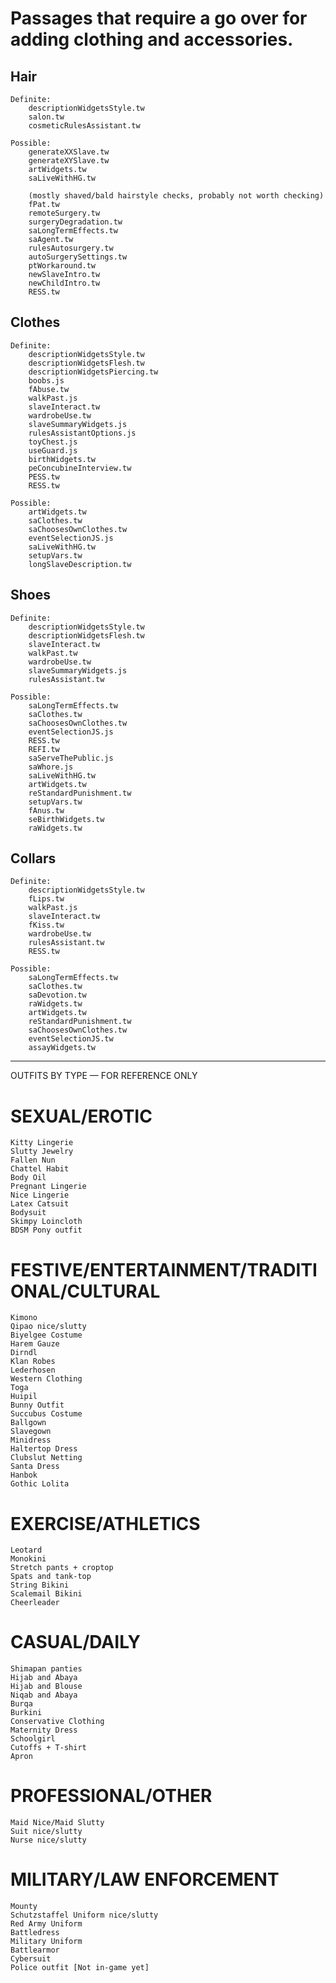 # Passages that require a go over for adding clothing and accessories. #

## Hair ##

	Definite:
		descriptionWidgetsStyle.tw
		salon.tw
		cosmeticRulesAssistant.tw

	Possible:
		generateXXSlave.tw
		generateXYSlave.tw
		artWidgets.tw
		saLiveWithHG.tw

		(mostly shaved/bald hairstyle checks, probably not worth checking)
		fPat.tw
		remoteSurgery.tw
		surgeryDegradation.tw
		saLongTermEffects.tw
		saAgent.tw
		rulesAutosurgery.tw
		autoSurgerySettings.tw
		ptWorkaround.tw
		newSlaveIntro.tw
		newChildIntro.tw
		RESS.tw

## Clothes ##

	Definite:
		descriptionWidgetsStyle.tw
		descriptionWidgetsFlesh.tw
		descriptionWidgetsPiercing.tw
		boobs.js
		fAbuse.tw
		walkPast.js
		slaveInteract.tw
		wardrobeUse.tw
		slaveSummaryWidgets.js
		rulesAssistantOptions.js
		toyChest.js
		useGuard.js
		birthWidgets.tw
		peConcubineInterview.tw
		PESS.tw
		RESS.tw

	Possible:
		artWidgets.tw
		saClothes.tw
		saChoosesOwnClothes.tw
		eventSelectionJS.js
		saLiveWithHG.tw
		setupVars.tw
		longSlaveDescription.tw

## Shoes ##

	Definite:
		descriptionWidgetsStyle.tw
		descriptionWidgetsFlesh.tw
		slaveInteract.tw
		walkPast.tw
		wardrobeUse.tw
		slaveSummaryWidgets.js
		rulesAssistant.tw

	Possible:
		saLongTermEffects.tw
		saClothes.tw
		saChoosesOwnClothes.tw
		eventSelectionJS.js
		RESS.tw
		REFI.tw
		saServeThePublic.js
		saWhore.js
		saLiveWithHG.tw
		artWidgets.tw
		reStandardPunishment.tw
		setupVars.tw
		fAnus.tw
		seBirthWidgets.tw
		raWidgets.tw

## Collars ##

	Definite:
		descriptionWidgetsStyle.tw
		fLips.tw
		walkPast.js
		slaveInteract.tw
		fKiss.tw
		wardrobeUse.tw
		rulesAssistant.tw
		RESS.tw

	Possible:
		saLongTermEffects.tw
		saClothes.tw
		saDevotion.tw
		raWidgets.tw
		artWidgets.tw
		reStandardPunishment.tw
		saChoosesOwnClothes.tw
		eventSelectionJS.tw
		assayWidgets.tw

--------------------------------------------------------------------------------------
OUTFITS BY TYPE — FOR REFERENCE ONLY


SEXUAL/EROTIC
=============
	Kitty Lingerie
	Slutty Jewelry
	Fallen Nun
	Chattel Habit
	Body Oil
	Pregnant Lingerie
	Nice Lingerie
	Latex Catsuit
	Bodysuit
	Skimpy Loincloth
	BDSM Pony outfit

FESTIVE/ENTERTAINMENT/TRADITIONAL/CULTURAL
=================================
	Kimono
	Qipao nice/slutty
	Biyelgee Costume
	Harem Gauze
	Dirndl
	Klan Robes
	Lederhosen
	Western Clothing
	Toga
	Huipil
	Bunny Outfit
	Succubus Costume
	Ballgown
	Slavegown
	Minidress
	Haltertop Dress
	Clubslut Netting
	Santa Dress
	Hanbok
	Gothic Lolita

EXERCISE/ATHLETICS
==================
	Leotard
	Monokini
	Stretch pants + croptop
	Spats and tank-top
	String Bikini
	Scalemail Bikini
	Cheerleader

CASUAL/DAILY
============
	Shimapan panties
	Hijab and Abaya
	Hijab and Blouse
	Niqab and Abaya
	Burqa
	Burkini
	Conservative Clothing
	Maternity Dress
	Schoolgirl
	Cutoffs + T-shirt
	Apron

PROFESSIONAL/OTHER
==================
	Maid Nice/Maid Slutty
	Suit nice/slutty
	Nurse nice/slutty

MILITARY/LAW ENFORCEMENT
========================
	Mounty
	Schutzstaffel Uniform nice/slutty
	Red Army Uniform
	Battledress
	Military Uniform
	Battlearmor
	Cybersuit
	Police outfit [Not in-game yet]
